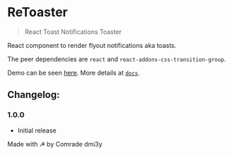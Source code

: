 # ReToaster

> React Toast Notifications Toaster

React component to render flyout notifications aka toasts.

The peer dependencies are `react` and `react-addons-css-transition-group`.

Demo can be seen [here][demo]. More details at [`docs`](docs).

## Changelog:

### 1.0.0

- Initial release

Made with ☭ by Comrade dmi3y

[demo]: https://dmi3y.github.io/retoaster
